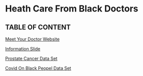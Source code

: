 # Heath Care From Black Doctors 

## TABLE OF CONTENT 

[Meet Your Doctor Website](https://meetyourdoctor.godaddysites.com/)

[Information Slide](https://docs.google.com/presentation/d/1A7H201qPXhdHMDkPtBONG9U-hyUeBjlUa0ZBCfQPlVA/edit?usp=sharing)

[Prostate Cancer Data Set](https://github.com/Abena1M/Meet-Your-Doctor/blob/4fca71516dda9fa3d55fdb8839b10415692eece4/Prostate%20cancer%20-%20Prostate%20cancer.csv)

[Covid On Black Peopel Data Set](https://github.com/Abena1M/Meet-Your-Doctor/blob/683afc97eba70333b1b75686d7de6ced365cb1bc/Covid_Black.csv)
